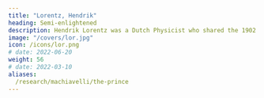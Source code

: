 ```yaml
---
title: "Lorentz, Hendrik"
heading: Semi-enlightened
description: Hendrik Lorentz was a Dutch Physicist who shared the 1902 Nobel Prize for the Zeeman effect
image: "/covers/lor.jpg"
icon: /icons/lor.png
# date: 2022-06-20
weight: 56
# date: 2022-03-10
aliases:
  /research/machiavelli/the-prince
---
```

